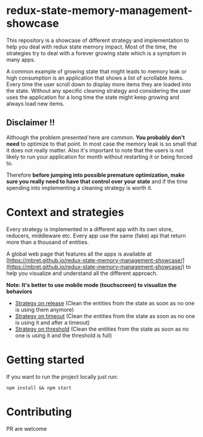 # redux-state-memory-management-showcase

This repository is a showcase of different strategy and implementation to help you deal with redux state memory impact. Most of the time, the strategies try to deal with a forever growing state which is a symptom in many apps.

A common example of growing state that might leads to memory leak or high consumption is an application that shows a list of scrollable items. Every time the user scroll down to display more items they are loaded into the state. Without any specific cleaning strategy and considering the user uses the application for a long time the state might keep growing and always load new items.

## **Disclaimer !!**
Although the problem presented here are common. **You probably don't need** to optimize to that point. In most case the memory leak is so small that it does not really matter. Also it's important to note that the users is not likely to run your application for month without restarting it or being forced to.

Therefore **before jumping into possible premature optimization, make sure you really need to have that control over your state** and if the time spending into implementing a cleaning strategy is worth it.

# Context and strategies
Every strategy is implemented in a different app with its own store, reducers, middleware etc. Every app use the same (fake) api that return more than a thousand of entities.

A global web page that features all the apps is available at [https://mbret.github.io/redux-state-memory-management-showcase/](https://mbret.github.io/redux-state-memory-management-showcase/) to help you visualize and understand all the different approach.

**Note: It's better to use mobile mode (touchscreen) to visualize the behaviors**

- [Strategy on release](https://github.com/mbret/redux-state-memory-management-showcase/tree/master/src/app-on-release) (Clean the entities from the state as soon as no one is using them anymore)
- [Strategy on timeout](https://github.com/mbret/redux-state-memory-management-showcase/tree/master/src/app-on-timeout) (Clean the entities from the state as soon as no one is using it and after a timeout)
- [Strategy on threshold](https://github.com/mbret/redux-state-memory-management-showcase/tree/master/src/app-on-threshold) (Clean the entities from the state as soon as no one is using it and the threshold is full)


# Getting started
If you want to run the project locally just run:

`npm install && npm start`

# Contributing
PR are welcome
